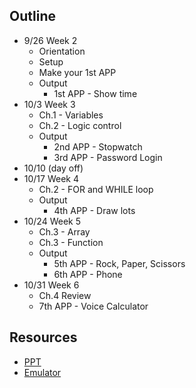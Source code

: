 
## Outline

- 9/26 Week 2
  - Orientation
  - Setup
  - Make your 1st APP
  - Output
    - 1st APP - Show time
- 10/3 Week 3
  - Ch.1 - Variables
  - Ch.2 - Logic control
  - Output
    - 2nd APP - Stopwatch
    - 3rd APP - Password Login
- 10/10 (day off)
- 10/17 Week 4
  - Ch.2 - FOR and WHILE loop
  - Output
    - 4th APP - Draw lots
- 10/24 Week 5
  - Ch.3 - Array
  - Ch.3 - Function
  - Output
    - 5th APP - Rock, Paper, Scissors
    - 6th APP - Phone
- 10/31 Week 6
  - Ch.4 Review
  - 7th APP - Voice Calculator

## Resources

- [PPT](https://drive.google.com/open?id=0B2FrbAspq4P-QVA5eVlZNkVxU3M)
- [Emulator](http://appinventor.mit.edu/explore/ai2/setup-emulator.html)
